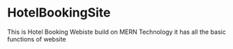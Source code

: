 # HotelBookingSite
This is Hotel Booking Webiste build on MERN Technology it has all the basic functions of website 

